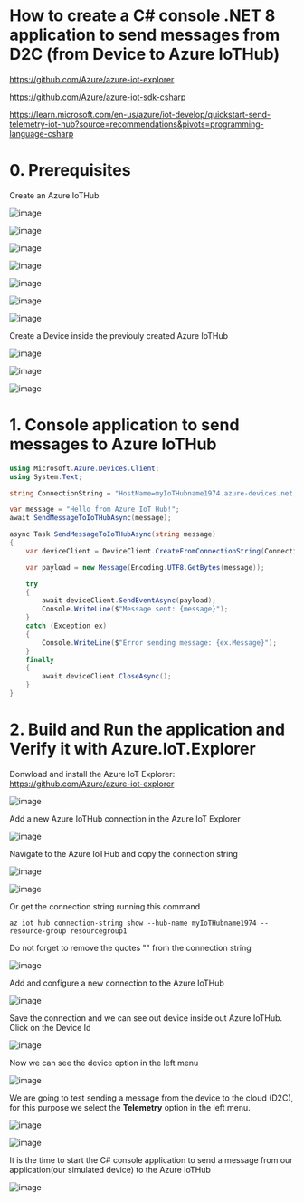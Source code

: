 # How to create a C# console .NET 8 application to send messages from D2C (from Device to Azure IoTHub)

https://github.com/Azure/azure-iot-explorer

https://github.com/Azure/azure-iot-sdk-csharp

https://learn.microsoft.com/en-us/azure/iot-develop/quickstart-send-telemetry-iot-hub?source=recommendations&pivots=programming-language-csharp

# 0. Prerequisites

Create an Azure IoTHub

![image](https://github.com/luiscoco/AzureIoTHub_D2C/assets/32194879/39b24370-db8e-4c4f-8721-aaf475990dcb)

![image](https://github.com/luiscoco/AzureIoTHub_D2C/assets/32194879/592433a8-0271-4640-9792-ca1eb2d5f26b)

![image](https://github.com/luiscoco/AzureIoTHub_D2C/assets/32194879/3fc5bec7-7ec5-4ede-98db-e56a4db24e97)

![image](https://github.com/luiscoco/AzureIoTHub_D2C/assets/32194879/8b4279f1-ca67-4d31-8aa5-fba4bdbde8fd)

![image](https://github.com/luiscoco/AzureIoTHub_D2C/assets/32194879/5655829e-266a-4ec1-aa47-34f64fbf5c31)

![image](https://github.com/luiscoco/AzureIoTHub_D2C/assets/32194879/5b541440-3647-4957-aeb1-0ee199acff00)

![image](https://github.com/luiscoco/AzureIoTHub_D2C/assets/32194879/fe203395-6363-41b7-b54a-0996afd623cd)

Create a Device inside the previouly created Azure IoTHub

![image](https://github.com/luiscoco/AzureIoTHub_D2C/assets/32194879/4bdcdc94-9cf9-4ac1-8ebf-d7f4247b7182)

![image](https://github.com/luiscoco/AzureIoTHub_D2C/assets/32194879/c40873c0-3e99-45e6-9984-963944752af9)

![image](https://github.com/luiscoco/AzureIoTHub_D2C/assets/32194879/82ba2fab-e5d5-41b0-897e-5cc2699b2209)

# 1. Console application to send messages to Azure IoTHub

```csharp
using Microsoft.Azure.Devices.Client;
using System.Text;

string ConnectionString = "HostName=myIoTHubname1974.azure-devices.net;DeviceId=myDevice;SharedAccessKey=EzLbRGucSovGeSzk8WcfIvDuTqk752tpRAIoTO9Zbfk=";

var message = "Hello from Azure IoT Hub!";
await SendMessageToIoTHubAsync(message);

async Task SendMessageToIoTHubAsync(string message)
{
    var deviceClient = DeviceClient.CreateFromConnectionString(ConnectionString, TransportType.Mqtt);

    var payload = new Message(Encoding.UTF8.GetBytes(message));

    try
    {
        await deviceClient.SendEventAsync(payload);
        Console.WriteLine($"Message sent: {message}");
    }
    catch (Exception ex)
    {
        Console.WriteLine($"Error sending message: {ex.Message}");
    }
    finally
    {
        await deviceClient.CloseAsync();
    }
}
```

# 2. Build and Run the application and Verify it with Azure.IoT.Explorer

Donwload and install the Azure IoT Explorer: https://github.com/Azure/azure-iot-explorer

![image](https://github.com/luiscoco/AzureIoTHub_D2C/assets/32194879/1e67bdc1-883c-4ff2-98cd-7dc129b11597)

Add a new Azure IoTHub connection in the Azure IoT Explorer

![image](https://github.com/luiscoco/AzureIoTHub_D2C/assets/32194879/19592c7b-7f59-4d40-9b16-108f20c3d5f3)

Navigate to the Azure IoTHub and copy the connection string 

![image](https://github.com/luiscoco/AzureIoTHub_D2C/assets/32194879/ae04cfd8-0b77-4223-bbdf-b98bdd7c122e)

![image](https://github.com/luiscoco/AzureIoTHub_D2C/assets/32194879/881aaeab-a48d-4e74-a71f-cb2ca1f71c66)

Or get the connection string running this command

```
az iot hub connection-string show --hub-name myIoTHubname1974 --resource-group resourcegroup1
```
Do not forget to remove the quotes "" from the connection string

![image](https://github.com/luiscoco/AzureIoTHub_D2C/assets/32194879/3b3c2ef6-2d66-428b-9952-4ef2df54c036)

Add and configure a new connection to the Azure IoTHub

![image](https://github.com/luiscoco/AzureIoTHub_D2C/assets/32194879/2257f5a2-8e5b-4a22-b7a3-43865dcd6a70)

Save the connection and we can see out device inside out Azure IoTHub. Click on the Device Id

![image](https://github.com/luiscoco/AzureIoTHub_D2C/assets/32194879/799de791-f8c0-4df3-8c3e-57351c473091)

Now we can see the device option in the left menu

![image](https://github.com/luiscoco/AzureIoTHub_D2C/assets/32194879/c675b53d-8b33-4a3e-b1d8-40c7e4ef3c10)

We are going to test sending a message from the device to the cloud (D2C), for this purpose we select the **Telemetry** option in the left menu.

![image](https://github.com/luiscoco/AzureIoTHub_D2C/assets/32194879/abdd2a54-446d-4682-b0dd-62022c28ac06)

![image](https://github.com/luiscoco/AzureIoTHub_D2C/assets/32194879/20b45185-c7f5-4fea-9ec1-65175ecc68ae)

It is the time to start the C# console application to send a message from our application(our simulated device) to the Azure IoTHub

![image](https://github.com/luiscoco/AzureIoTHub_D2C/assets/32194879/1f2a6981-8fb4-4e7f-aebe-233728b0a6e6)
